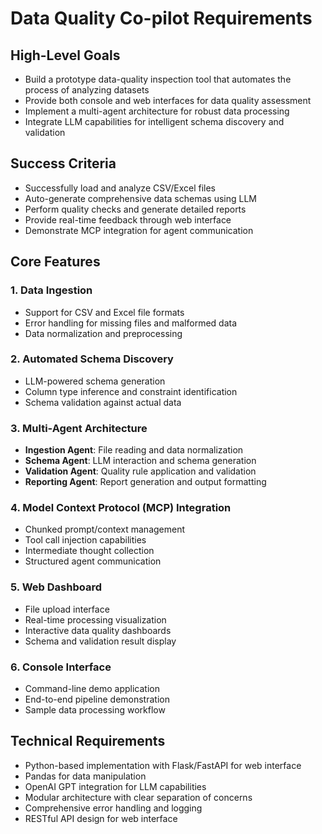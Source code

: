 # Data Quality Co-pilot Requirements

## High-Level Goals
- Build a prototype data-quality inspection tool that automates the process of analyzing datasets
- Provide both console and web interfaces for data quality assessment
- Implement a multi-agent architecture for robust data processing
- Integrate LLM capabilities for intelligent schema discovery and validation

## Success Criteria
- Successfully load and analyze CSV/Excel files
- Auto-generate comprehensive data schemas using LLM
- Perform quality checks and generate detailed reports
- Provide real-time feedback through web interface
- Demonstrate MCP integration for agent communication

## Core Features

### 1. Data Ingestion
- Support for CSV and Excel file formats
- Error handling for missing files and malformed data
- Data normalization and preprocessing

### 2. Automated Schema Discovery
- LLM-powered schema generation
- Column type inference and constraint identification
- Schema validation against actual data

### 3. Multi-Agent Architecture
- **Ingestion Agent**: File reading and data normalization
- **Schema Agent**: LLM interaction and schema generation
- **Validation Agent**: Quality rule application and validation
- **Reporting Agent**: Report generation and output formatting

### 4. Model Context Protocol (MCP) Integration
- Chunked prompt/context management
- Tool call injection capabilities
- Intermediate thought collection
- Structured agent communication

### 5. Web Dashboard
- File upload interface
- Real-time processing visualization
- Interactive data quality dashboards
- Schema and validation result display

### 6. Console Interface
- Command-line demo application
- End-to-end pipeline demonstration
- Sample data processing workflow

## Technical Requirements
- Python-based implementation with Flask/FastAPI for web interface
- Pandas for data manipulation
- OpenAI GPT integration for LLM capabilities
- Modular architecture with clear separation of concerns
- Comprehensive error handling and logging
- RESTful API design for web interface 